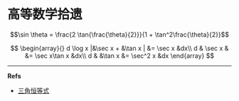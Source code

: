高等数学拾遗
============


$$\sin \theta = \frac{2 \tan{\frac{\theta}{2}}}{1 + \tan^2\frac{\theta}{2}}$$




$$
\begin{array}{}
d \log x  |&\sec x + &\tan x | &= \sec x       &dx\\
d          & \sec x  &         &= \sec x\tan x &dx\\
d          &         &\tan x   &= \sec^2 x     &dx
\end{array}
$$



---

**Refs**

* [三角恒等式](http://zh.wikipedia.org/zh-tw/%E4%B8%89%E8%A7%92%E6%81%92%E7%AD%89%E5%BC%8F)